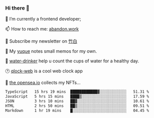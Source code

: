 ### Hi there 👋

<!--
**Alfxjx/Alfxjx** is a ✨ _special_ ✨ repository because its `README.md` (this file) appears on your GitHub profile.

Here are some ideas to get you started:

- 🔭 I’m currently working on ...
- 🌱 I’m currently learning ...
- 👯 I’m looking to collaborate on ...
- 🤔 I’m looking for help with ...
- 💬 Ask me about ...
- 📫 How to reach me: ...
- 😄 Pronouns: ...
- ⚡ Fun fact: ...
-->
🔭  I’m currently a frontend developer;

📫  How to reach me: [abandon.work](https://www.abandon.work/)

🎉  Subscribe my newsletter on [竹白](https://alfxjx.zhubai.love/)

🌱  My [yuque](https://www.yuque.com/alfxjx) notes small memos for my own.

🥤  [water-drinker](https://weldingboys.vercel.app/water) help u count the cups of water for a healthy day.

🕑  [qlock-web](https://qlock-web.vercel.app) is a cool web clock app

🌊  [the opensea.io](https://opensea.io/assets/0x495f947276749ce646f68ac8c248420045cb7b5e/29433830147332339639115006737701029562687338063458078299874716625823015632897) collects my NFTs...

<!--START_SECTION:waka-->

```txt
TypeScript   15 hrs 19 mins  ████████████▓░░░░░░░░░░░░   51.31 %
JavaScript   5 hrs 15 mins   ████▒░░░░░░░░░░░░░░░░░░░░   17.59 %
JSON         3 hrs 10 mins   ██▓░░░░░░░░░░░░░░░░░░░░░░   10.61 %
HTML         2 hrs 50 mins   ██▒░░░░░░░░░░░░░░░░░░░░░░   09.51 %
Markdown     1 hr 19 mins    █░░░░░░░░░░░░░░░░░░░░░░░░   04.45 %
```

<!--END_SECTION:waka-->

